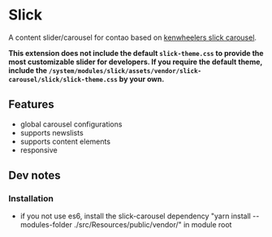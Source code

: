 # Slick

A content slider/carousel for contao based on [kenwheelers slick carousel](http://kenwheeler.github.io/slick/).

**This extension does not include the default `slick-theme.css` to provide the most customizable slider for developers. If you require the default theme, include the `/system/modules/slick/assets/vendor/slick-carousel/slick/slick-theme.css` by your own.**  

## Features

- global carousel configurations
- supports newslists
- supports content elements
- responsive

## Dev notes

### Installation
- if you not use es6, install the slick-carousel dependency "yarn install --modules-folder ./src/Resources/public/vendor/" in module root